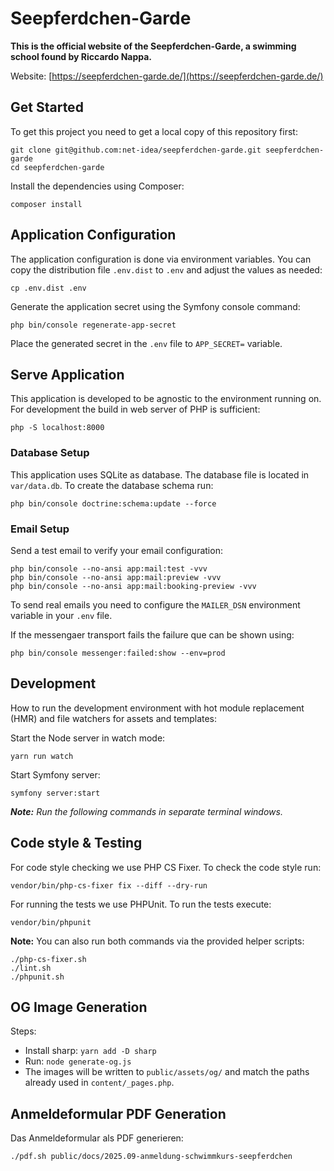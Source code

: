 # Seepferdchen-Garde

**This is the official website of the Seepferdchen-Garde, a swimming school found by Riccardo Nappa.**

Website: [https://seepferdchen-garde.de/](https://seepferdchen-garde.de/)

## Get Started

To get this project you need to get a local copy of this repository first:

```shell
git clone git@github.com:net-idea/seepferdchen-garde.git seepferdchen-garde
cd seepferdchen-garde
```

Install the dependencies using Composer:

```shell
composer install
```

## Application Configuration

The application configuration is done via environment variables. You can copy the distribution file `.env.dist` to `.env` and adjust the values as needed:

```shell
cp .env.dist .env
```

Generate the application secret using the Symfony console command:

```shell
php bin/console regenerate-app-secret
```

Place the generated secret in the `.env` file to `APP_SECRET=` variable.

## Serve Application

This application is developed to be agnostic to the environment running on. For development the build in web server of PHP is sufficient:

```shell
php -S localhost:8000
```

### Database Setup

This application uses SQLite as database. The database file is located in `var/data.db`. To create the database schema run:

```shell
php bin/console doctrine:schema:update --force
```

### Email Setup

Send a test email to verify your email configuration:

```shell
php bin/console --no-ansi app:mail:test -vvv
php bin/console --no-ansi app:mail:preview -vvv
php bin/console --no-ansi app:mail:booking-preview -vvv
```

To send real emails you need to configure the `MAILER_DSN` environment variable in your `.env` file.

If the messengaer transport fails the failure que can be shown using:

```shell
php bin/console messenger:failed:show --env=prod
```

## Development

How to run the development environment with hot module replacement (HMR) and file watchers for assets and templates:

Start the Node server in watch mode:

```shell
yarn run watch
```

Start Symfony server:

```shell
symfony server:start
```

_**Note:** Run the following commands in separate terminal windows._

## Code style & Testing

For code style checking we use PHP CS Fixer. To check the code style run:

```shell
vendor/bin/php-cs-fixer fix --diff --dry-run
```

For running the tests we use PHPUnit. To run the tests execute:

```shell
vendor/bin/phpunit
```

**Note:** You can also run both commands via the provided helper scripts:

```shell
./php-cs-fixer.sh
./lint.sh
./phpunit.sh
```

## OG Image Generation

Steps:

* Install sharp: `yarn add -D sharp`
* Run: `node generate-og.js`
* The images will be written to `public/assets/og/` and match the paths already used in `content/_pages.php`.

## Anmeldeformular PDF Generation

Das Anmeldeformular als PDF generieren:

```shell
./pdf.sh public/docs/2025.09-anmeldung-schwimmkurs-seepferdchen
```
